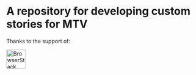 # A repository for developing custom stories for MTV

Thanks to the support of:

<a class="logo" href="https://www.browserstack.com/" title="BrowserStack">
   <img alt="BrowserStack Logo"
        src="https://d2ogrdw2mh0rsl.cloudfront.net/production/images/static/header/header-logo.svg"
        height="50">
</a>
